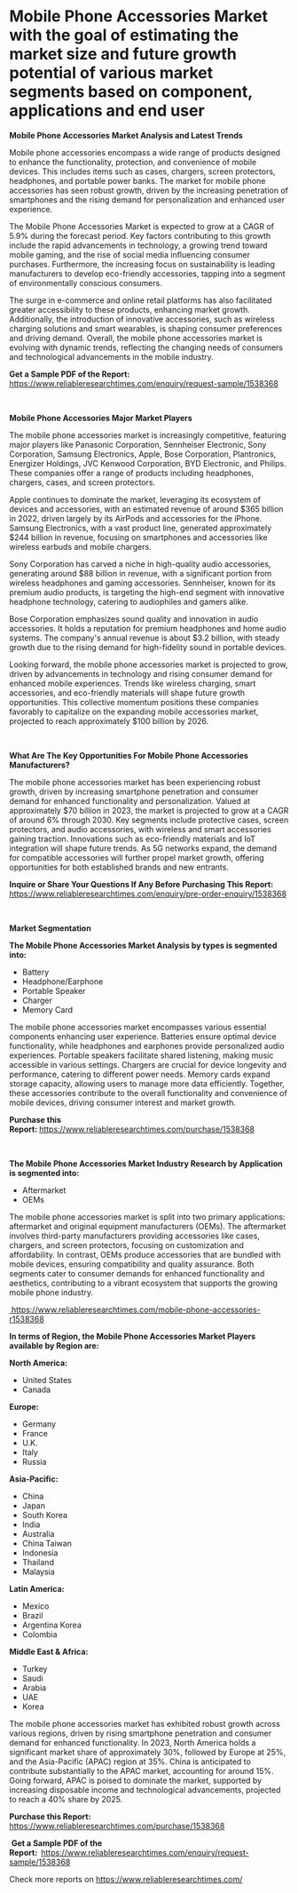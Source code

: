 <p><h1>Mobile Phone Accessories Market with the goal of estimating the market size and future growth potential of various market segments based on component, applications and end user</h1></p><p><strong>Mobile Phone Accessories Market Analysis and Latest Trends</strong></p>
<p><p>Mobile phone accessories encompass a wide range of products designed to enhance the functionality, protection, and convenience of mobile devices. This includes items such as cases, chargers, screen protectors, headphones, and portable power banks. The market for mobile phone accessories has seen robust growth, driven by the increasing penetration of smartphones and the rising demand for personalization and enhanced user experience.</p><p>The Mobile Phone Accessories Market is expected to grow at a CAGR of 5.9% during the forecast period. Key factors contributing to this growth include the rapid advancements in technology, a growing trend toward mobile gaming, and the rise of social media influencing consumer purchases. Furthermore, the increasing focus on sustainability is leading manufacturers to develop eco-friendly accessories, tapping into a segment of environmentally conscious consumers.</p><p>The surge in e-commerce and online retail platforms has also facilitated greater accessibility to these products, enhancing market growth. Additionally, the introduction of innovative accessories, such as wireless charging solutions and smart wearables, is shaping consumer preferences and driving demand. Overall, the mobile phone accessories market is evolving with dynamic trends, reflecting the changing needs of consumers and technological advancements in the mobile industry.</p></p>
<p><strong>Get a Sample PDF of the Report:&nbsp;</strong> <a href="https://www.reliableresearchtimes.com/enquiry/request-sample/1538368?utm_campaign=2722&utm_medium=2&utm_source=Github&utm_content=ia&utm_term=06042025&utm_id=mobile-phone-accessories">https://www.reliableresearchtimes.com/enquiry/request-sample/1538368</a></p>
<p>&nbsp;</p>
<p><strong>Mobile Phone Accessories Major Market Players</strong></p>
<p><p>The mobile phone accessories market is increasingly competitive, featuring major players like Panasonic Corporation, Sennheiser Electronic, Sony Corporation, Samsung Electronics, Apple, Bose Corporation, Plantronics, Energizer Holdings, JVC Kenwood Corporation, BYD Electronic, and Philips. These companies offer a range of products including headphones, chargers, cases, and screen protectors.</p><p>Apple continues to dominate the market, leveraging its ecosystem of devices and accessories, with an estimated revenue of around $365 billion in 2022, driven largely by its AirPods and accessories for the iPhone. Samsung Electronics, with a vast product line, generated approximately $244 billion in revenue, focusing on smartphones and accessories like wireless earbuds and mobile chargers.</p><p>Sony Corporation has carved a niche in high-quality audio accessories, generating around $88 billion in revenue, with a significant portion from wireless headphones and gaming accessories. Sennheiser, known for its premium audio products, is targeting the high-end segment with innovative headphone technology, catering to audiophiles and gamers alike.</p><p>Bose Corporation emphasizes sound quality and innovation in audio accessories. It holds a reputation for premium headphones and home audio systems. The company's annual revenue is about $3.2 billion, with steady growth due to the rising demand for high-fidelity sound in portable devices.</p><p>Looking forward, the mobile phone accessories market is projected to grow, driven by advancements in technology and rising consumer demand for enhanced mobile experiences. Trends like wireless charging, smart accessories, and eco-friendly materials will shape future growth opportunities. This collective momentum positions these companies favorably to capitalize on the expanding mobile accessories market, projected to reach approximately $100 billion by 2026.</p></p>
<p>&nbsp;</p>
<p><strong>What Are The Key Opportunities For Mobile Phone Accessories Manufacturers?</strong></p>
<p><p>The mobile phone accessories market has been experiencing robust growth, driven by increasing smartphone penetration and consumer demand for enhanced functionality and personalization. Valued at approximately $70 billion in 2023, the market is projected to grow at a CAGR of around 6% through 2030. Key segments include protective cases, screen protectors, and audio accessories, with wireless and smart accessories gaining traction. Innovations such as eco-friendly materials and IoT integration will shape future trends. As 5G networks expand, the demand for compatible accessories will further propel market growth, offering opportunities for both established brands and new entrants.</p></p>
<p><strong>Inquire or Share Your Questions If Any Before Purchasing This Report:</strong> <a href="https://www.reliableresearchtimes.com/enquiry/pre-order-enquiry/1538368?utm_campaign=2722&utm_medium=2&utm_source=Github&utm_content=ia&utm_term=06042025&utm_id=mobile-phone-accessories">https://www.reliableresearchtimes.com/enquiry/pre-order-enquiry/1538368</a></p>
<p>&nbsp;</p>
<p><strong>Market Segmentation</strong></p>
<p><strong>The Mobile Phone Accessories Market Analysis by types is segmented into:</strong></p>
<p><ul><li>Battery</li><li>Headphone/Earphone</li><li>Portable Speaker</li><li>Charger</li><li>Memory Card</li></ul></p>
<p><p>The mobile phone accessories market encompasses various essential components enhancing user experience. Batteries ensure optimal device functionality, while headphones and earphones provide personalized audio experiences. Portable speakers facilitate shared listening, making music accessible in various settings. Chargers are crucial for device longevity and performance, catering to different power needs. Memory cards expand storage capacity, allowing users to manage more data efficiently. Together, these accessories contribute to the overall functionality and convenience of mobile devices, driving consumer interest and market growth.</p></p>
<p><strong>Purchase this Report:&nbsp;</strong><a href="https://www.reliableresearchtimes.com/purchase/1538368?utm_campaign=2722&utm_medium=2&utm_source=Github&utm_content=ia&utm_term=06042025&utm_id=mobile-phone-accessories">https://www.reliableresearchtimes.com/purchase/1538368</a></p>
<p>&nbsp;</p>
<p><strong>The Mobile Phone Accessories Market Industry Research by Application is segmented into:</strong></p>
<p><ul><li>Aftermarket</li><li>OEMs</li></ul></p>
<p><p>The mobile phone accessories market is split into two primary applications: aftermarket and original equipment manufacturers (OEMs). The aftermarket involves third-party manufacturers providing accessories like cases, chargers, and screen protectors, focusing on customization and affordability. In contrast, OEMs produce accessories that are bundled with mobile devices, ensuring compatibility and quality assurance. Both segments cater to consumer demands for enhanced functionality and aesthetics, contributing to a vibrant ecosystem that supports the growing mobile phone industry.</p></p>
<p><a href="https://www.reliableresearchtimes.com/mobile-phone-accessories-r1538368?utm_campaign=2722&utm_medium=2&utm_source=Github&utm_content=ia&utm_term=06042025&utm_id=mobile-phone-accessories">&nbsp;https://www.reliableresearchtimes.com/mobile-phone-accessories-r1538368</a></p>
<p><strong>In terms of Region, the Mobile Phone Accessories Market Players available by Region are:</strong></p>
<p>
    <p> <strong> North America: </strong>
        <ul>
            <li>United States</li>
            <li>Canada</li>
        </ul>
        </p> 
    <p> <strong> Europe: </strong>
        <ul>
            <li>Germany</li>
            <li>France</li>
            <li>U.K.</li>
            <li>Italy</li>
            <li>Russia</li>
        </ul>
        </p> 
    <p> <strong> Asia-Pacific: </strong>
        <ul>
            <li>China</li>
            <li>Japan</li>
            <li>South Korea</li>
            <li>India</li>
            <li>Australia</li>
            <li>China Taiwan</li>
            <li>Indonesia</li>
            <li>Thailand</li>
            <li>Malaysia</li>
        </ul>
        </p> 
    <p> <strong> Latin America: </strong>
        <ul>
            <li>Mexico</li>
            <li>Brazil</li>
            <li>Argentina Korea</li>
            <li>Colombia</li>
        </ul>
        </p> 
    <p> <strong> Middle East & Africa: </strong>
        <ul>
            <li>Turkey</li>
            <li>Saudi</li>
            <li>Arabia</li>
            <li>UAE</li>
            <li>Korea</li>
        </ul>
    </p>
    </p>
<p><p>The mobile phone accessories market has exhibited robust growth across various regions, driven by rising smartphone penetration and consumer demand for enhanced functionality. In 2023, North America holds a significant market share of approximately 30%, followed by Europe at 25%, and the Asia-Pacific (APAC) region at 35%. China is anticipated to contribute substantially to the APAC market, accounting for around 15%. Going forward, APAC is poised to dominate the market, supported by increasing disposable income and technological advancements, projected to reach a 40% share by 2025.</p></p>
<p><strong>Purchase this Report: </strong><a href="https://www.reliableresearchtimes.com/purchase/1538368?utm_campaign=2722&utm_medium=2&utm_source=Github&utm_content=ia&utm_term=06042025&utm_id=mobile-phone-accessories">https://www.reliableresearchtimes.com/purchase/1538368</a></p>
<p>&nbsp;<strong>Get a Sample PDF of the Report:&nbsp;&nbsp;</strong><a href="https://www.reliableresearchtimes.com/enquiry/request-sample/1538368?utm_campaign=2722&utm_medium=2&utm_source=Github&utm_content=ia&utm_term=06042025&utm_id=mobile-phone-accessories">https://www.reliableresearchtimes.com/enquiry/request-sample/1538368</a></p>
<p><strong></strong></p>
<p>Check more reports on <a href="https://www.reliableresearchtimes.com/?utm_campaign=2722&utm_medium=2&utm_source=Github&utm_content=ia&utm_term=06042025&utm_id=mobile-phone-accessories">https://www.reliableresearchtimes.com/</a></p>